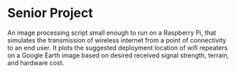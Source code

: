 # Senior Project

An image processing script small enough to run on a Raspberry Pi, that simulates the transmission of wireless internet from a point of connectivity to an end user. It plots the suggested deployment location of wifi repeaters on a Google Earth image based on desired received signal strength, terrain, and hardware cost.
